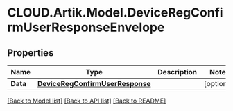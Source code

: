 # CLOUD.Artik.Model.DeviceRegConfirmUserResponseEnvelope
## Properties

Name | Type | Description | Notes
------------ | ------------- | ------------- | -------------
**Data** | [**DeviceRegConfirmUserResponse**](DeviceRegConfirmUserResponse.md) |  | [optional] 

[[Back to Model list]](../README.md#documentation-for-models) [[Back to API list]](../README.md#documentation-for-api-endpoints) [[Back to README]](../README.md)

